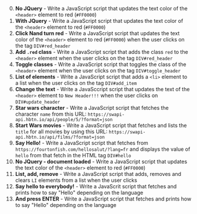 0. **No JQuery** - Write a JavaScript script that updates the text color of the `<header>` element to red (`#FF0000`)
1. **With JQuery** - Write a JavaScript script that updates the text color of the `<header>` element to red (`#FF0000`)
2. **Click Nand turn red** - Write a JavaScript script that updates the text color of the `<header>` element to red (`#FF0000`) when the user clicks on the tag `DIV#red_header`
3. **Add `.red` class** - Write a JavaScript script that adds the class `red` to the `<header>` element when the user clicks on the tag `DIV#red_header`
4. **Toggle classes** - Write a JavaScript script that toggles the class of the `<header>` element when the user clicks on the tag `DIV#toggle_header`
5. **List of elements** - Write a JavaScript script that adds a `<li>` element to a list when the user clicks on the tag `DIV#add_item`
6. **Change the text** - Write a JavaSccript script that updates the text of the `<header>` element to `New Header!!!` when the user clicks on `DIV#update_header`
7. **Star wars character** - Write a JavaScript script that fetches the character `name` from this URL: `https://swapi-api.hbtn.io/api/people/5/?format=json`
8. **Start Wars movies** - Write a JavaScript script that fetches and lists the `title` for all movies by using this URL: `https://swapi-api.hbtn.io/api/films/?format=json`
9. **Say Hello!** - Write a JavaScript script that fetches from `https://fourtonfish.com/hellosalut/?lang=fr` and displays the value of `hello` from that fetch in the HTML tag `DIV#hello`
10. **No JQuery - document loaded** - Write a JavaScript script that updates the text color of the `<header>` element to red (`#FF0000`)
11. **List, add, remove** - Write a JavaScript script that adds, removes and clears `LI` elements from a list when the user clicks
12. **Say hello to everybody!** - Write a JavaScrit script that fetches and prints how to say "Hello" depending on the language
13. **And press ENTER** - Write a JavaScript script that fetches and prints how to say "Hello" depending on the language
